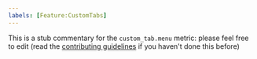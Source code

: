 ```yaml
---
labels: [Feature:CustomTabs]
---
```


This is a stub commentary for the `custom_tab.menu` metric: please feel free to edit (read the
[contributing guidelines](https://github.com/mozilla/glean-annotations/blob/main/CONTRIBUTING.md)
if you haven't done this before)
